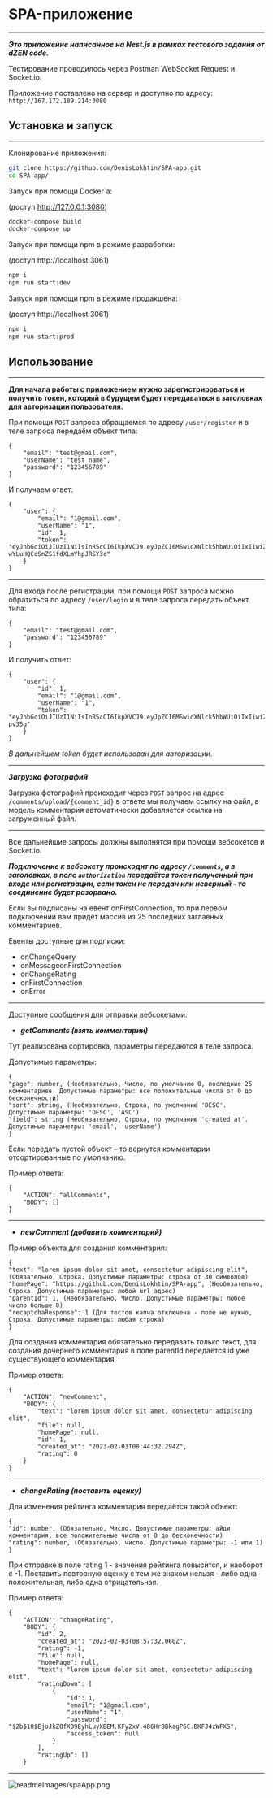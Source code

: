 # SPA-приложение

***
***Это приложение написанное на Nest.js в рамках тестового задания от dZEN code.***

Тестирование проводилось через Postman WebSocket Request и Socket.io.

Приложение поставлено на сервер и доступно по адресу: ```http://167.172.189.214:3080```

## Установка и запуск

***
Клонирование приложения:

```bash
git clone https://github.com/DenisLokhtin/SPA-app.git
cd SPA-app/
```

Запуск при помощи Docker`а:

(доступ http://127.0.0.1:3080)

```bash
docker-compose build
docker-compose up
```

Запуск при помощи npm в режиме разработки:

(доступ http://localhost:3061)

```bash
npm i
npm run start:dev
```

Запуск при помощи npm в режиме продакшена:

(доступ http://localhost:3061)

```bash
npm i
npm run start:prod
```

## Использование

***
**Для начала работы с приложением нужно зарегистрироваться и получить токен, который в будущем будет передаваться в
заголовках для авторизации пользователя.**

При помощи ```POST``` запроса обращаемся по адресу ```/user/register``` и в теле запроса передаём объект типа:

``` 
{
    "email": "test@gmail.com",
    "userName": "test name",
    "password": "123456789"
} 
```

И получаем ответ:

```
{
    "user": {
        "email": "1@gmail.com",
        "userName": "1",
        "id": 1,
        "token": "eyJhbGciOiJIUzI1NiIsInR5cCI6IkpXVCJ9.eyJpZCI6MSwidXNlck5hbWUiOiIxIiwiZW1haWwiOiIxQGdtYWlsLmNvbSIsImlhdCI6MTY3NTQwNDI0N30.gjXiupqo9Ta9Ba7-wYLuHQCcSnZS1fdXLmYhpJRSY3c"
    }
}
```

***

Для входа после регистрации, при помощи ```POST``` запроса можно обратиться по адресу ```/user/login``` и в теле
запроса передать объект типа:

``` 
{
    "email": "test@gmail.com",
    "password": "123456789"
} 
```

И получить ответ:

```
{
    "user": {
        "id": 1,
        "email": "1@gmail.com",
        "userName": "1",
        "token": "eyJhbGciOiJIUzI1NiIsInR5cCI6IkpXVCJ9.eyJpZCI6MSwidXNlck5hbWUiOiIxIiwiZW1haWwiOiIxQGdtYWlsLmNvbSIsImlhdCI6MTY3NTQwNDYxM30.l5giwu10zOByOi8LMz4CMrrJ91E4o7zhL4iaa-pv35g"
    }
}
```

*В дальнейшем token будет использован для авторизации.*

***
***Загрузка фотографий***

Загрузка фотографий происходит через ```POST``` запрос на адрес ```/comments/upload/{comment_id}``` в ответе мы
получаем ссылку на файл, в модель комментария автоматически добавляется ссылка на загруженный файл.

***

Все дальнейшие запросы должны выполнятся при помощи вебсокетов и Socket.io.

***Подключение к вебсокету происходит по адресу ```/comments```, а в заголовках, в поле ```authorization``` передаётся
токен полученный при входе или регистрации, если токен не передан или неверный - то соединение будет разорвано.***

Если вы подписаны на евент onFirstConnection, то при первом подключении вам придёт массив из 25 последних заглавных
комментариев.

Евенты доступные для подписки:

- onChangeQuery
- onMessageonFirstConnection
- onChangeRating
- onFirstConnection
- onError

***

Доступные сообщения для отправки вебсокетами:

- ***getComments (взять комментарии)***

Тут реализована сортировка, параметры передаются в теле запроса.

Допустимые параметры:

```
{
"page": number, (Необязательно, Число, по умолчанию 0, последние 25 комментариев. Допустимые параметры: все положительные числа от 0 до бесконечности)
"sort": string, (Необязательно, Строка, по умолчанию 'DESC'. Допустимые параметры: 'DESC', 'ASC')
"field": string (Необязательно, Строка, по умолчанию 'created_at'. Допустимые параметры: 'email', 'userName')
}
```

Если передать пустой объект – то вернутся комментарии отсортированные по умолчанию.

Пример ответа:

```
{
    "ACTION": "allComments",
    "BODY": []
}
```

***

- ***newComment (добавить комментарий)***

Пример объекта для создания комментария:

```
{
"text": "lorem ipsum dolor sit amet, consectetur adipiscing elit", (Обязательно, Строка. Допустимые параметры: строка от 30 символов)
"homePage": "https://github.com/DenisLokhtin/SPA-app", (Необязательно, Строка. Допустимые параметры: любой url адрес)
"parentId": 1, (Необязательно, Число. Допустимые параметры: любое число больше 0)
"recaptchaResponse": 1 (Для тестов капча отключена - поле не нужно, Строка. Допустимые параметры: любая строка)
}
```

Для создания комментария обязательно передавать только текст, для создания дочернего комментария в поле parentId
передаётся id уже существующего комментария.

Пример ответа:

```
{
    "ACTION": "newComment",
    "BODY": {
        "text": "lorem ipsum dolor sit amet, consectetur adipiscing elit",
        "file": null,
        "homePage": null,
        "id": 1,
        "created_at": "2023-02-03T08:44:32.294Z",
        "rating": 0
    }
}
```

***

- ***changeRating (поставить оценку)***

Для изменения рейтинга комментария передаётся такой объект:

```
{
"id": number, (Обязательно, Число. Допустимые параметры: айди комментария, все положительные числа от 0 до бесконечности)
"rating": number, (Обязательно, число. Допустимые параметры: -1 или 1)
}
```

При отправке в поле rating 1 - значения рейтинга повысится, и наоборот с -1. Поставить повторную оценку с тем же знаком
нельзя - либо одна положительная, либо одна отрицательная.

Пример ответа:

```
{
    "ACTION": "changeRating",
    "BODY": {
        "id": 2,
        "created_at": "2023-02-03T08:57:32.060Z",
        "rating": -1,
        "file": null,
        "homePage": null,
        "text": "lorem ipsum dolor sit amet, consectetur adipiscing elit",
        "ratingDown": [
            {
                "id": 1,
                "email": "1@gmail.com",
                "userName": "1",
                "password": "$2b$10$EjoJkZOfXO9EyhLuyXBEM.KFy2xV.486Hr8BkagP6C.BKFJ4zWFXS",
                "access_token": null
            }
        ],
        "ratingUp": []
    }
```

***

![readmeImages/spaApp.png](readmeImages/spaApp.png)
